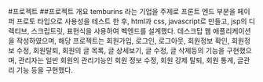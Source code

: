 #프로젝트
##프로젝트 개요
temburins 라는 기업을 주제로 프론트 엔드 부분을 페이퍼 프로토 타입으로 사용성을 테스트 한 후, html과 css, javascript로 만들고, jsp의 디렉티브, 스크립트릿, 표현식을 사용하여 벡엔드를 설계했다. 데스크탑 웹 애플리케이션을 작성하였으며, 해당 프로젝트는 회원가입, 로그인, 로그아웃, 회원정보 확인, 회원정보 수정, 회원탈퇴, 회원의 글 목록, 글 상세보기, 글 수정, 글 삭제등의 기능을 구현했으며, 관리자는 일반 회원의 관리기능인 회원 정보 수정, 회원 강제 탈퇴, 회원 통계, 글관리 기능 등을 구현했다.

